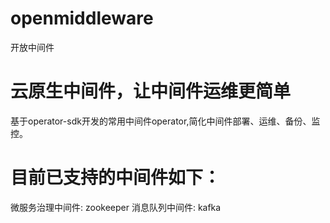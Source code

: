 # openmiddleware
开放中间件

# 云原生中间件，让中间件运维更简单

基于operator-sdk开发的常用中间件operator,简化中间件部署、运维、备份、监控。
# 目前已支持的中间件如下：
微服务治理中间件:
zookeeper
消息队列中间件:
kafka
